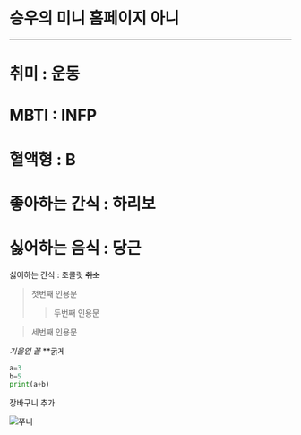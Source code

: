 # 승우의 미니 홈페이지 아니
---
# 취미 : 운동 
# MBTI : INFP 
# 혈액형 : B 
# 좋아하는 간식 : 하리보 
# 싫어하는 음식 : 당근
싫어하는 간식 : 초콜릿
~~취소~~
> 첫번째 인용문
>>두번째 인용문

>세번째 인용문

*기울임 꼴*
**굵게
```python
a=3
b=5
print(a+b)
```

장바구니 추가 

![쭈니](https://github.com/user-attachments/assets/9d43518a-f118-40c8-848e-cd8417808d9b)
